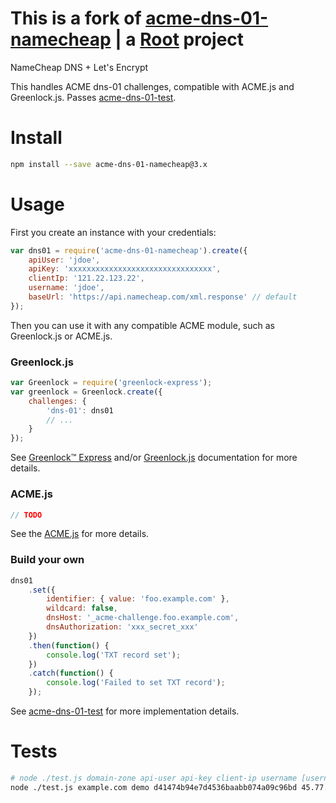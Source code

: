 # This is a fork of [acme-dns-01-namecheap](https://git.rootprojects.org/root/acme-dns-01-namecheap.js) | a [Root](https://rootrpojects.org) project

NameCheap DNS + Let's Encrypt

This handles ACME dns-01 challenges, compatible with ACME.js and Greenlock.js.
Passes [acme-dns-01-test](https://git.rootprojects.org/root/acme-dns-01-test.js).

# Install

```bash
npm install --save acme-dns-01-namecheap@3.x
```

# Usage

First you create an instance with your credentials:

```js
var dns01 = require('acme-dns-01-namecheap').create({
	apiUser: 'jdoe',
	apiKey: 'xxxxxxxxxxxxxxxxxxxxxxxxxxxxxxxx',
	clientIp: '121.22.123.22',
	username: 'jdoe',
	baseUrl: 'https://api.namecheap.com/xml.response' // default
});
```

Then you can use it with any compatible ACME module,
such as Greenlock.js or ACME.js.

### Greenlock.js

```js
var Greenlock = require('greenlock-express');
var greenlock = Greenlock.create({
	challenges: {
		'dns-01': dns01
		// ...
	}
});
```

See [Greenlock™ Express](https://git.rootprojects.org/root/greenlock-express.js)
and/or [Greenlock.js](https://git.rootprojects.org/root/greenlock.js) documentation for more details.

### ACME.js

```js
// TODO
```

See the [ACME.js](https://git.rootprojects.org/root/acme-v2.js) for more details.

### Build your own

```js
dns01
	.set({
		identifier: { value: 'foo.example.com' },
		wildcard: false,
		dnsHost: '_acme-challenge.foo.example.com',
		dnsAuthorization: 'xxx_secret_xxx'
	})
	.then(function() {
		console.log('TXT record set');
	})
	.catch(function() {
		console.log('Failed to set TXT record');
	});
```

See [acme-dns-01-test](https://git.rootprojects.org/root/acme-dns-01-test.js)
for more implementation details.

# Tests

```bash
# node ./test.js domain-zone api-user api-key client-ip username [username is optional if similar to api-user]
node ./test.js example.com demo d41474b94e7d4536baabb074a09c96bd 45.77.4.126
```
